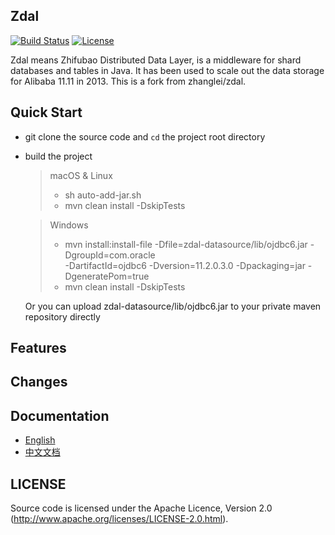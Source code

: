 ## Zdal
[![Build Status](https://travis-ci.org/yuanwhy/zdal.svg?branch=master)](https://travis-ci.org/yuanwhy/zdal)
[![License](https://img.shields.io/badge/license-Apache%202-4EB1BA.svg)](https://www.apache.org/licenses/LICENSE-2.0.html)

Zdal means Zhifubao Distributed Data Layer, is a middleware for shard databases and tables in Java. It has been used to scale out the data storage for Alibaba 11.11 in 2013. This is a fork from zhanglei/zdal.

## Quick Start


 * git clone the source code and `cd` the project root directory
 * build the project

     > macOS & Linux
     > * sh auto-add-jar.sh
     > * mvn clean install -DskipTests

     > Windows  
     > * mvn install:install-file -Dfile=zdal-datasource/lib/ojdbc6.jar -DgroupId=com.oracle \
             -DartifactId=ojdbc6 -Dversion=11.2.0.3.0 -Dpackaging=jar -DgeneratePom=true
     > * mvn clean install -DskipTests

     Or you can upload zdal-datasource/lib/ojdbc6.jar to your private maven repository directly

## Features

## Changes

## Documentation
* [English](https://github.com/yuanwhy/zdal/wiki/Zdal-Tutorial)
* [中文文档](https://github.com/yuanwhy/zdal/wiki/Zdal%E4%B8%AD%E6%96%87%E6%95%99%E7%A8%8B)

## LICENSE

Source code is licensed under the Apache Licence, Version 2.0
(http://www.apache.org/licenses/LICENSE-2.0.html).
